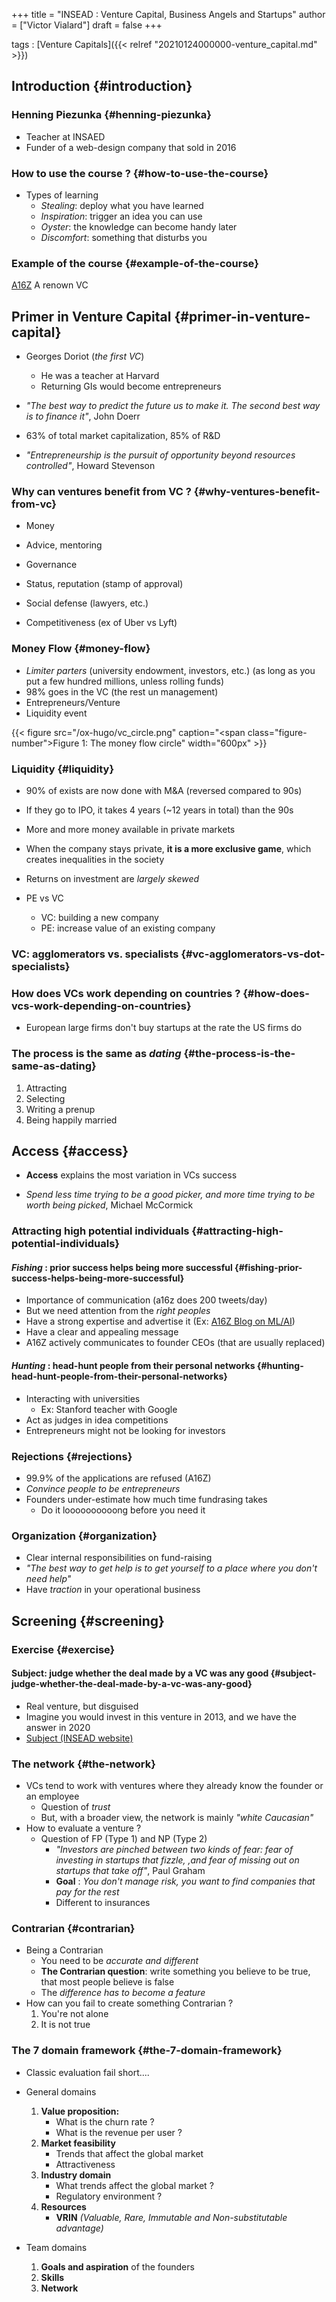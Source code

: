 +++
title = "INSEAD : Venture Capital, Business Angels and Startups"
author = ["Victor Vialard"]
draft = false
+++

tags
: [Venture Capitals]({{< relref "20210124000000-venture_capital.md" >}})


## Introduction {#introduction}


### Henning Piezunka {#henning-piezunka}

-   Teacher at INSAED
-   Funder of a web-design company that sold in 2016


### How to use the course ? {#how-to-use-the-course}

-   Types of learning
    -   _Stealing_: deploy what you have learned
    -   _Inspiration_: trigger an idea you can use
    -   _Oyster_: the knowledge can become handy later
    -   _Discomfort_: something that disturbs you


### Example of the course {#example-of-the-course}

[A16Z](https://a16z.com/) A renown VC


## Primer in Venture Capital {#primer-in-venture-capital}

-   Georges Doriot (_the first VC_)
    -   He was a teacher at Harvard
    -   Returning GIs would become entrepreneurs
-   _"The best way to predict the future us to make it. The second best way is to finance it"_, John Doerr

-   63% of total market capitalization, 85% of R&amp;D

-   _"Entrepreneurship is the pursuit of opportunity beyond resources controlled"_, Howard Stevenson


### Why <span class="underline">can</span> ventures benefit from VC ? {#why-ventures-benefit-from-vc}

-   Money
-   Advice, mentoring
-   Governance
-   Status, reputation (stamp of approval)
-   Social defense (lawyers, etc.)

-   Competitiveness (ex of Uber vs Lyft)


### Money Flow {#money-flow}

-   _Limiter parters_ (university endowment, investors, etc.) (as long as you put a few hundred millions, unless rolling funds)
-   98% goes in the VC (the rest un management)
-   Entrepreneurs/Venture
-   Liquidity event

{{< figure src="/ox-hugo/vc_circle.png" caption="<span class=\"figure-number\">Figure 1: </span>The money flow circle" width="600px" >}}


### Liquidity {#liquidity}

-   90% of exists are now done with M&amp;A (reversed compared to 90s)
-   If they go to IPO, it takes 4 years (~12 years in total) than the 90s
-   More and more money available in private markets

-   When the company stays private, **it is a more exclusive game**, which creates inequalities in the society

-   Returns on investment are _largely skewed_

-   PE vs VC
    -   VC: building a new company
    -   PE: increase value of an existing company


### VC: agglomerators vs. specialists {#vc-agglomerators-vs-dot-specialists}


### How does VCs work depending on countries ? {#how-does-vcs-work-depending-on-countries}

-   European large firms don't buy startups at the rate the US firms do


### The process is the same as _dating_ {#the-process-is-the-same-as-dating}

1.  Attracting
2.  Selecting
3.  Writing a prenup
4.  Being happily married


## Access {#access}

-   **Access** explains the most variation in VCs success

-   _Spend less time trying to be a good picker, and more time trying to be worth being picked_, Michael McCormick


### Attracting high potential individuals {#attracting-high-potential-individuals}


#### _Fishing_ : prior success helps being more successful {#fishing-prior-success-helps-being-more-successful}

-   Importance of communication (a16z does 200 tweets/day)
-   But we need attention from the _right peoples_
-   Have a strong expertise and advertise it (Ex: [A16Z Blog on ML/AI](https://a16z.com/category/machine-learning/))
-   Have a clear and appealing message
-   A16Z actively communicates to <span class="underline">founder CEOs</span> (that are usually replaced)


#### _Hunting_ : head-hunt people from their personal networks {#hunting-head-hunt-people-from-their-personal-networks}

-   Interacting with universities
    -   Ex: Stanford teacher with Google
-   Act as judges in idea competitions
-   Entrepreneurs might not be looking for investors


### Rejections {#rejections}

-   99.9% of the applications are refused (A16Z)
-   _Convince people to be entrepreneurs_
-   Founders under-estimate how much time fundrasing takes
    -   Do it loooooooooong before you need it


### Organization {#organization}

-   Clear internal responsibilities on fund-raising
-   _"The best way to get help is to get yourself to a place where you don't need help"_
-   Have _traction_ in your operational business


## Screening {#screening}


### Exercise {#exercise}


#### Subject: judge whether the deal made by a VC was any good {#subject-judge-whether-the-deal-made-by-a-vc-was-any-good}

-   Real venture, but disguised
-   Imagine you would invest in this venture in 2013, and we have the answer in 2020
-   [Subject (INSEAD website)](https://insead.eu.qualtrics.com/jfe/form/SV_3OahIKYXqce0Vjn)


### The network {#the-network}

-   VCs tend to work with ventures where they already know the founder or an employee
    -   Question of _trust_
    -   But, with a broader view, the network is mainly _"white Caucasian"_
-   How to evaluate a venture ?
    -   Question of FP (Type 1) and NP (Type 2)
        -   _"Investors are pinched between two kinds of fear: fear of investing in startups that fizzle, ,and fear of missing out on startups that take off"_, Paul Graham
        -   **Goal** : _You don't manage risk, you want to find companies that pay for the rest_
        -   Different to insurances


### Contrarian {#contrarian}

-   Being a Contrarian
    -   You need to be _accurate and different_
    -   **The Contrarian question**: write something you believe to be true, that most people believe is false
    -   The _difference has to become a feature_
-   How can you fail to create something Contrarian ?
    1.  You're not alone
    2.  It is not true


### The 7 domain framework {#the-7-domain-framework}

-   Classic evaluation fail short....

-   General domains
    1.  **Value proposition:**
        -   What is the churn rate ?
        -   What is the revenue per user ?
    2.  **Market feasibility**
        -   Trends that affect the global market
        -   Attractiveness
    3.  **Industry domain**
        -   What trends affect the global market ?
        -   Regulatory environment ?
    4.  **Resources**
        -   **VRIN** _(Valuable, Rare, Immutable and Non-substitutable advantage)_
-   Team domains
    1.  **Goals and aspiration** of the founders
    2.  **Skills**
    3.  **Network**
